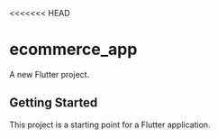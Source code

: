 <<<<<<< HEAD
# ecommerce_app

A new Flutter project.

## Getting Started

This project is a starting point for a Flutter application.


